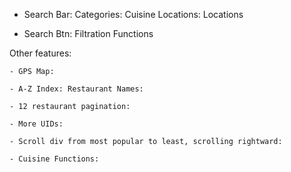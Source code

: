 - Search Bar:
    Categories: Cuisine 
    Locations: Locations

- Search Btn:
    Filtration Functions

Other features:

    - GPS Map:

    - A-Z Index: Restaurant Names:

    - 12 restaurant pagination:

    - More UIDs:

    - Scroll div from most popular to least, scrolling rightward:

    - Cuisine Functions: